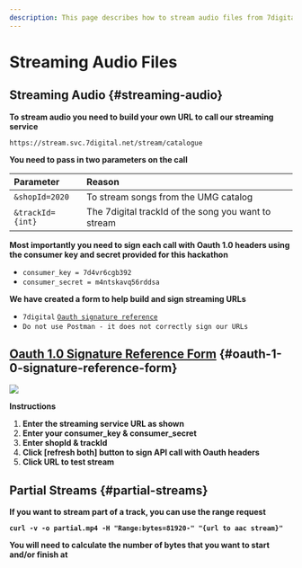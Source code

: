 ```yaml
---
description: This page describes how to stream audio files from 7digital
---
```


# Streaming Audio Files

## **Streaming Audio** {#streaming-audio}

**To stream audio you need to build your own URL to call our streaming service**

`https://stream.svc.7digital.net/stream/catalogue`

**You need to pass in two parameters on the call**

| **Parameter** | Reason |
| :--- | :--- |
| `&shopId=2020` | To stream songs from the UMG catalog |
| `&trackId={int}` | The 7digital trackId of the song you want to stream |

**Most importantly you need to sign each call with Oauth 1.0 headers using the consumer key and secret provided for this hackathon**

* `consumer_key = 7d4vr6cgb392`
* `consumer_secret = m4ntskavq56rddsa`

**We have created a form to help build and sign streaming URLs**

* `7digital` [`Oauth signature reference​`](http://7digital.github.io/oauth-reference-page/)`​`
* `Do not use Postman - it does not correctly sign our URLs`

## ​[Oauth 1.0 Signature Reference Form](http://7digital.github.io/oauth-reference-page/)​ {#oauth-1-0-signature-reference-form}

![](https://blobscdn.gitbook.com/v0/b/gitbook-28427.appspot.com/o/assets%2F-LMw7rB6tN87JH_K_qhA%2F-LMxIOAhVEMF2ToTg9gb%2F-LMxJILHHdqnjdsy_EMo%2FScreen%20Shot%202018-09-21%20at%2019.07.26.png?alt=media&token=a82170cb-e275-4b2a-acc1-4c7e47d7306f)

**Instructions**

1. **Enter the streaming service URL as shown**
2. **Enter your consumer\_key & consumer\_secret**
3. **Enter shopId & trackId**
4. **Click \[refresh both\] button to sign API call with Oauth headers**
5. **Click URL to test stream**

## Partial Streams {#partial-streams}

**If you want to stream part of a track, you can use the range request**

**`curl -v -o partial.mp4 -H "Range:bytes=81920-" "{url to aac stream}"`**

**You will need to calculate the number of bytes that you want to start and/or finish at**[  
](https://7digital.gitbook.io/api-doc/api-specifics)

